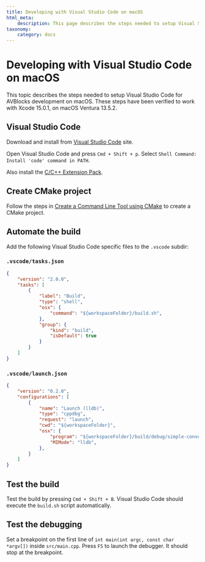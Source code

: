 ```yaml
---
title: Developing with Visual Studio Code on macOS
html_meta:
    description: This page describes the steps needed to setup Visual Studio Code for AVBlocks development on macOS
taxonomy:
    category: docs
---
```


# Developing with Visual Studio Code on macOS

This topic describes the steps needed to setup Visual Studio Code for AVBlocks development on macOS. These steps have been verified to work with Xcode 15.0.1, on macOS Ventura 13.5.2.

## Visual Studio Code

Download and install from [Visual Studio Code](https://code.visualstudio.com/download) site.

Open Visual Studio Code and press `Cmd + Shift + p`. Select `Shell Command: Install 'code' command in PATH`. 

Also install the [C/C++ Extension Pack](https://marketplace.visualstudio.com/items?itemName=ms-vscode.cpptools-extension-pack).

## Create CMake project 

Follow the steps in [Create a Command Line Tool using CMake](create-cpp-command-line-tool-cmake) to create a CMake project.

## Automate the build

Add the following Visual Studio Code specific files to the `.vscode` subdir:

### `.vscode/tasks.json`

```json
{
    "version": "2.0.0",
    "tasks": [
        {
            "label": "Build",
            "type": "shell",
            "osx": {
                "command": "${workspaceFolder}/build.sh",
            },
            "group": {
                "kind": "build",
                "isDefault": true
            }
        }
    ]
}
```

### `.vscode/launch.json`

```json
{
    "version": "0.2.0",
    "configurations": [
        {
            "name": "Launch (lldb)",
            "type": "cppdbg",
            "request": "launch",
            "cwd": "${workspaceFolder}",
            "osx": {
                "program": "${workspaceFolder}/build/debug/simple-converter",
                "MIMode": "lldb",
            },
        }    
    ]
}
```

## Test the build

Test the build by pressing `Cmd + Shift + B`. Visual Studio Code should execute the `build.sh` script automatically.

## Test the debugging

Set a breakpoint on the first line of `int main(int argc, const char *argv[])` inside `src/main.cpp`. Press `F5` to launch the debugger. It should stop at the breakpoint.

